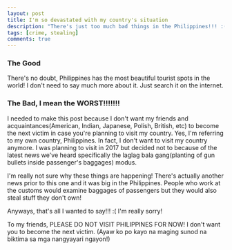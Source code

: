 ```yaml
---
layout: post
title: I'm so devastated with my country's situation
description: "There's just too much bad things in the Philippines!!! :("
tags: [crime, stealing]
comments: true
---
```


### The Good

There's no doubt, Philippines has the most beautiful tourist spots in the world! I don't need to say much more about it. Just search it on the internet.

### The Bad, I mean the WORST!!!!!!!

I needed to make this post because I don't want my friends and acquaintances(American, Indian, Japanese, Polish, British, etc) to become the next victim in case you're planning to visit my country. Yes, I'm referring to my own country, Philippines. In fact, I don't want to visit my country anymore. I was planning to visit in 2017 but decided not to because of the latest news we've heard specifically the laglag bala gang(planting of gun bullets inside passenger's baggages) modus.

I'm really not sure why these things are happening! There's actually another news prior to this one and it was big in the Philippines. People who work at the customs would examine baggages of passengers but they would also steal stuff they don't own!

Anyways, that's all I wanted to say!!! :( I'm really sorry!

To my friends, PLEASE DO NOT VISIT PHILIPPINES FOR NOW! I don't want you to become the next victim. (Ayaw ko po kayo na maging sunod na biktima sa mga nangyayari ngayon!)
